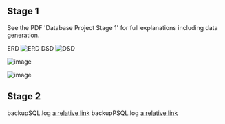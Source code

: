## Stage 1
See the PDF 'Database Project Stage 1' for full explanations including data generation.

ERD
![ERD](https://github.com/eliyahumasinter/150225.3.5784-DB-Project/assets/70181151/78fb14f4-d7d4-4446-aa98-e9c52528e44a)
DSD
![DSD](https://github.com/eliyahumasinter/150225.3.5784-DB-Project/assets/70181151/8ae86e00-8eeb-4788-a1a6-4f52d9f13706)

![image](https://github.com/eliyahumasinter/150225.3.5784-DB-Project/assets/70181151/033a6e2b-d4cd-4fba-9954-05d4e9c9dec5)

![image](https://github.com/eliyahumasinter/150225.3.5784-DB-Project/assets/70181151/4509e11b-f24c-454f-a3ee-f5ba4f5b9a08)

## Stage 2

backupSQL.log [a relative link](Stage%202/backupSQL.log)
backupPSQL.log [a relative link](Stage%202/backupPSQL.log)
